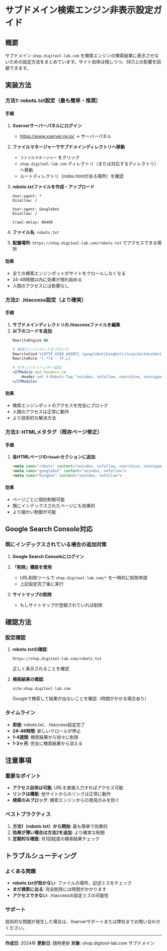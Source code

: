 # サブドメイン検索エンジン非表示設定ガイド

## 概要
サブドメイン `shop.digitool-lab.com` を検索エンジンの検索結果に表示させないための設定方法をまとめています。サイト自体は残しつつ、SEO上の影響を回避できます。

## 実装方法

### 方法1: robots.txt設定（最も簡単・推奨）

#### 手順
1. **Xserverサーバーパネルにログイン**
   - https://www.xserver.ne.jp/ → サーバーパネル

2. **ファイルマネージャーでサブドメインディレクトリへ移動**
   - `ファイルマネージャー` をクリック
   - `shop.digitool-lab.com` ディレクトリ（または対応するディレクトリ）へ移動
   - ルートディレクトリ（index.htmlがある場所）を確認

3. **robots.txtファイルを作成・アップロード**
   ```
   User-agent: *
   Disallow: /
   
   User-agent: Googlebot
   Disallow: /
   
   Crawl-delay: 86400
   ```

4. **ファイル名**: `robots.txt`
5. **配置場所**: `https://shop.digitool-lab.com/robots.txt` でアクセスできる場所

#### 効果
- 全ての検索エンジンボットがサイトをクロールしなくなる
- 24-48時間以内に効果が現れ始める
- 人間のアクセスには影響なし

### 方法2: .htaccess設定（より確実）

#### 手順
1. **サブドメインディレクトリの.htaccessファイルを編集**
2. **以下のコードを追加**:
   ```apache
   RewriteEngine On
   
   # 検索エンジンボットをブロック
   RewriteCond %{HTTP_USER_AGENT} (googlebot|bingbot|slurp|duckduckbot) [NC]
   RewriteRule ^(.*)$ - [F,L]
   
   # セキュリティヘッダー追加
   <IfModule mod_headers.c>
       Header set X-Robots-Tag "noindex, nofollow, noarchive, nosnippet"
   </IfModule>
   ```

#### 効果
- 検索エンジンボットのアクセスを完全にブロック
- 人間のアクセスは正常に動作
- より技術的な解決方法

### 方法3: HTMLメタタグ（既存ページ修正）

#### 手順
1. **各HTMLページの`<head>`セクションに追加**:
   ```html
   <meta name="robots" content="noindex, nofollow, noarchive, nosnippet">
   <meta name="googlebot" content="noindex, nofollow">
   <meta name="bingbot" content="noindex, nofollow">
   ```

#### 効果
- ページごとに個別制御可能
- 既にインデックスされたページにも効果的
- より細かい制御が可能

## Google Search Console対応

### 既にインデックスされている場合の追加対策

1. **Google Search Consoleにログイン**
2. **「削除」機能を使用**
   - URL削除ツールで `shop.digitool-lab.com/*` を一時的に削除申請
   - 上記設定完了後に実行

3. **サイトマップの削除**
   - もしサイトマップが登録されていれば削除

## 確認方法

### 設定確認
1. **robots.txtの確認**:
   ```
   https://shop.digitool-lab.com/robots.txt
   ```
   正しく表示されることを確認

2. **検索結果の確認**:
   ```
   site:shop.digitool-lab.com
   ```
   Googleで検索して結果が出ないことを確認（時間がかかる場合あり）

### タイムライン
- **即座**: robots.txt、.htaccess設定完了
- **24-48時間**: 新しいクロールが停止
- **1-4週間**: 検索結果から徐々に削除
- **1-3ヶ月**: 完全に検索結果から消える

## 注意事項

### 重要なポイント
- **アクセス自体は可能**: URLを直接入力すればアクセス可能
- **リンクは機能**: 他サイトからのリンクは正常に動作
- **検索のみブロック**: 検索エンジンからの発見のみを防ぐ

### ベストプラクティス
1. **方法1（robots.txt）から開始**: 最も簡単で効果的
2. **効果が薄い場合は方法2を追加**: より確実な制御
3. **定期的な確認**: 月1回程度の検索結果チェック

## トラブルシューティング

### よくある問題
- **robots.txtが効かない**: ファイルの場所、記述ミスをチェック
- **まだ検索に出る**: 完全削除には時間がかかります
- **アクセスできない**: .htaccessの設定ミスの可能性

### サポート
技術的な問題が発生した場合は、Xserverサポートまたは弊社までお問い合わせください。

---

**作成日**: 2024年
**更新日**: 随時更新
**対象**: shop.digitool-lab.com サブドメイン 
 
 
 